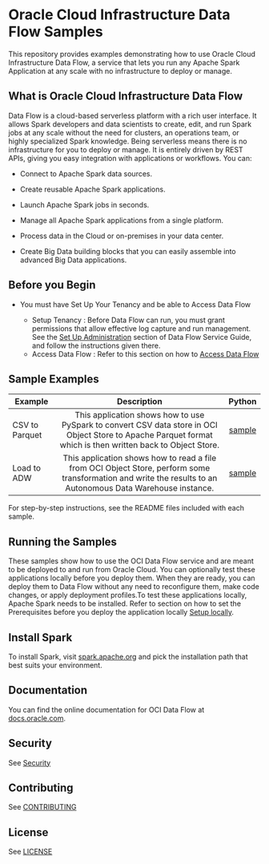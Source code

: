 # Oracle Cloud Infrastructure Data Flow Samples

This repository provides examples demonstrating how to use Oracle Cloud Infrastructure Data Flow, a service that lets you run any Apache Spark Application  at any scale with no infrastructure to deploy or manage.

## What is Oracle Cloud Infrastructure Data Flow

Data Flow is a cloud-based serverless platform with a rich user interface. It allows Spark developers and data scientists to create, edit, and run Spark jobs at any scale without the need for clusters, an operations team, or highly specialized Spark knowledge. Being serverless means there is no infrastructure for you to deploy or manage. It is entirely driven by REST APIs, giving you easy integration with applications or workflows. You can:

* Connect to Apache Spark data sources.

* Create reusable Apache Spark applications.

* Launch Apache Spark jobs in seconds.

* Manage all Apache Spark applications from a single platform.

* Process data in the Cloud or on-premises in your data center.

* Create Big Data building blocks that you can easily assemble into advanced Big Data applications.

## Before you Begin

* You must have Set Up Your Tenancy and be able to Access Data Flow

  * Setup Tenancy : Before Data Flow can run, you must grant permissions that allow effective log capture and run management. See the [Set Up Administration](https://docs.oracle.com/iaas/data-flow/using/dfs_getting_started.htm#set_up_admin) section of Data Flow Service Guide, and follow the instructions given there.  
  * Access Data Flow : Refer to this section on how to [Access Data Flow](https://docs.oracle.com/en-us/iaas/data-flow/data-flow-tutorial/getting-started/dfs_tut_get_started.htm#access_ui)

## Sample Examples

| Example            | Description | Python |
|-------------------|:-----------:|:------:|
| CSV to Parquet    |This application shows how to use PySpark to convert CSV data store in OCI Object Store to Apache Parquet format which is then written back to Object Store.              |[sample](./python/csv_to_parquet)|
| Load to ADW       |This application shows how to read a file from OCI Object Store, perform some transformation and write the results to an Autonomous Data Warehouse instance.              |[sample](./python/loadadw)|

For step-by-step instructions, see the README files included with
each sample.

## Running the Samples

These samples show how to use the OCI Data Flow service and are meant
to be deployed to and run from Oracle Cloud. You can optionally test
these applications locally before you deploy them.  When they are ready, you can deploy them to Data Flow without any need to reconfigure them, make code changes, or apply deployment profiles.To test these applications locally, Apache Spark needs to be installed. Refer to section on how to set the Prerequisites before you deploy the application locally [Setup locally](https://docs.oracle.com/en-us/iaas/data-flow/data-flow-tutorial/develop-apps-locally/front.htm).

## Install Spark

To install Spark, visit [spark.apache.org](https://spark.apache.org/docs/latest/api/python/getting_started/index.html)
and pick the installation path that best suits your environment.

## Documentation

You can find the online documentation for OCI Data Flow at [docs.oracle.com](https://docs.oracle.com/en-us/iaas/data-flow/using/dfs_getting_started.htm).

## Security

See [Security](./SECURITY.md)

## Contributing

See [CONTRIBUTING](./CONTRIBUTING.md)

## License

See [LICENSE](./LICENSE.txt)
